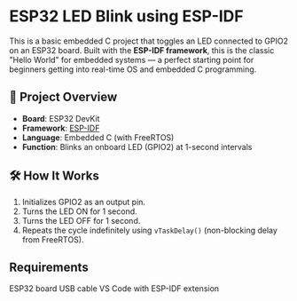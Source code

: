 # ESP32 LED Blink using ESP-IDF

This is a basic embedded C project that toggles an LED connected to GPIO2 on an ESP32 board. Built with the **ESP-IDF framework**, this is the classic "Hello World" for embedded systems — a perfect starting point for beginners getting into real-time OS and embedded C programming.

## 🚀 Project Overview

- **Board**: ESP32 DevKit
- **Framework**: [ESP-IDF](https://docs.espressif.com/projects/esp-idf/en/latest/)
- **Language**: Embedded C (with FreeRTOS)
- **Function**: Blinks an onboard LED (GPIO2) at 1-second intervals

## 🛠️ How It Works

1. Initializes GPIO2 as an output pin.
2. Turns the LED ON for 1 second.
3. Turns the LED OFF for 1 second.
4. Repeats the cycle indefinitely using `vTaskDelay()` (non-blocking delay from FreeRTOS).

## Requirements
ESP32 board
USB cable
VS Code with ESP-IDF extension 



